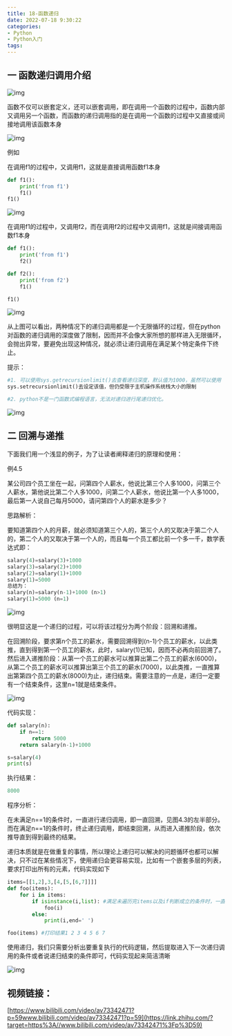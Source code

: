 ```yaml
---
title: 18-函数递归
date: 2022-07-18 9:30:22
categories:
- Python
- Python入门
tags:
---
```



## 一 函数递归调用介绍

![img](https://pic2.zhimg.com/80/v2-41fbf2d09891b34e4150056188af9201_720w.jpg)

函数不仅可以嵌套定义，还可以嵌套调用，即在调用一个函数的过程中，函数内部又调用另一个函数，而函数的递归调用指的是在调用一个函数的过程中又直接或间接地调用该函数本身

![img](https://pic3.zhimg.com/80/v2-3b052e2e8d0b3e8db1e7c7230478bd8a_720w.jpg)

例如

在调用f1的过程中，又调用f1，这就是直接调用函数f1本身

```python
def f1():
    print('from f1')
    f1()
f1()
```

![img](https://pic3.zhimg.com/80/v2-e409210099ed20bf4b6a01fc4f1a7c9e_720w.jpg)

在调用f1的过程中，又调用f2，而在调用f2的过程中又调用f1，这就是间接调用函数f1本身

```python
def f1():
    print('from f1')
    f2()

def f2():
    print('from f2')
    f1()

f1()
```

![img](https://pic4.zhimg.com/80/v2-3190338dfab02a5e59a1f6d099801667_720w.jpg)

从上图可以看出，两种情况下的递归调用都是一个无限循环的过程，但在python对函数的递归调用的深度做了限制，因而并不会像大家所想的那样进入无限循环，会抛出异常，要避免出现这种情况，就必须让递归调用在满足某个特定条件下终止。

提示：

```python
#1. 可以使用sys.getrecursionlimit()去查看递归深度，默认值为1000，虽然可以使用
sys.setrecursionlimit()去设定该值，但仍受限于主机操作系统栈大小的限制

#2. python不是一门函数式编程语言，无法对递归进行尾递归优化。
```

![img](https://pic1.zhimg.com/80/v2-d949d426fb903f274b5fa4126516b9d8_720w.jpg)

## 二 回溯与递推

下面我们用一个浅显的例子，为了让读者阐释递归的原理和使用：

例4.5

某公司四个员工坐在一起，问第四个人薪水，他说比第三个人多1000，问第三个人薪水，第他说比第二个人多1000，问第二个人薪水，他说比第一个人多1000，最后第一人说自己每月5000，请问第四个人的薪水是多少？

思路解析：

要知道第四个人的月薪，就必须知道第三个人的，第三个人的又取决于第二个人的，第二个人的又取决于第一个人的，而且每一个员工都比前一个多一千，数学表达式即：

```python
salary(4)=salary(3)+1000 
salary(3)=salary(2)+1000 
salary(2)=salary(1)+1000 
salary(1)=5000
总结为： 
salary(n)=salary(n-1)+1000 (n>1) 
salary(1)=5000 (n=1) 
```

![img](https://pic3.zhimg.com/80/v2-56aac40500c7f687bf181640f4c36eee_720w.jpg)

很明显这是一个递归的过程，可以将该过程分为两个阶段：回溯和递推。

 在回溯阶段，要求第n个员工的薪水，需要回溯得到(n-1)个员工的薪水，以此类推，直到得到第一个员工的薪水，此时，salary(1)已知，因而不必再向前回溯了。然后进入递推阶段：从第一个员工的薪水可以推算出第二个员工的薪水(6000)，从第二个员工的薪水可以推算出第三个员工的薪水(7000)，以此类推，一直推算出第第四个员工的薪水(8000)为止，递归结束。需要注意的一点是，递归一定要有一个结束条件，这里n=1就是结束条件。

![img](https://pic3.zhimg.com/80/v2-b8756ae5141d371f4594408e3df84e56_720w.jpg)

代码实现：

```python
def salary(n):
    if n==1:
        return 5000
    return salary(n-1)+1000

s=salary(4)
print(s)
```

执行结果：

```python
8000
```

程序分析：

在未满足n\=\=1的条件时，一直进行递归调用，即一直回溯，见图4.3的左半部分。而在满足n\=\=1的条件时，终止递归调用，即结束回溯，从而进入递推阶段，依次推导直到得到最终的结果。

递归本质就是在做重复的事情，所以理论上递归可以解决的问题循环也都可以解决，只不过在某些情况下，使用递归会更容易实现，比如有一个嵌套多层的列表，要求打印出所有的元素，代码实现如下

```python
items=[[1,2],3,[4,[5,[6,7]]]]
def foo(items):
    for i in items:
        if isinstance(i,list): #满足未遍历完items以及if判断成立的条件时，一直进行递归调用
            foo(i) 
        else:
            print(i,end=' ')

foo(items) #打印结果1 2 3 4 5 6 7
```

使用递归，我们只需要分析出要重复执行的代码逻辑，然后提取进入下一次递归调用的条件或者说递归结束的条件即可，代码实现起来简洁清晰

![img](https://pic4.zhimg.com/80/v2-73c8b40fe24179104a712dcb49be1153_720w.jpg)

## 视频链接：

[https://www.bilibili.com/video/av73342471?p=59www.bilibili.com/video/av73342471?p=59](https://link.zhihu.com/?target=https%3A//www.bilibili.com/video/av73342471%3Fp%3D59)